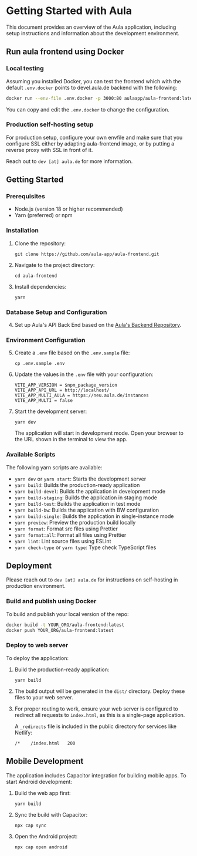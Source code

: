 # Getting Started with Aula

This document provides an overview of the Aula application, including setup instructions and information about the development environment.

## Run aula frontend using Docker

### Local testing

Assuming you installed Docker, you can test the frontend which with the default `.env.docker` points to devel.aula.de backend with the following:

```bash
docker run --env-file .env.docker -p 3000:80 aulaapp/aula-frontend:latest
```

You can copy and edit the `.env.docker` to change the configuration.

### Production self-hosting setup

For production setup, configure your own envfile and make sure that you configure SSL either by adapting aula-frontend image, or by putting a reverse proxy with SSL in front of it.

Reach out to `dev [at] aula.de` for more information. <!-- @TODO: we should add link to docs when ready -->

## Getting Started

### Prerequisites

- Node.js (version 18 or higher recommended)
- Yarn (preferred) or npm

### Installation

1. Clone the repository:

   ```
   git clone https://github.com/aula-app/aula-frontend.git
   ```

2. Navigate to the project directory:

   ```
   cd aula-frontend
   ```

3. Install dependencies:
   ```
   yarn
   ```

### Database Setup and Configuration

4. Set up Aula's API Back End based on the [Aula's Backend Repository](https://github.com/aula-app/aula-backend).

### Environment Configuration

5. Create a `.env` file based on the `.env.sample` file:

   ```
   cp .env.sample .env
   ```

6. Update the values in the `.env` file with your configuration:

   ```
   VITE_APP_VERSION = $npm_package_version
   VITE_APP_API_URL = http://localhost/
   VITE_APP_MULTI_AULA = https://neu.aula.de/instances
   VITE_APP_MULTI = false
   ```

7. Start the development server:

   ```
   yarn dev
   ```

   The application will start in development mode. Open your browser to the URL shown in the terminal to view the app.

### Available Scripts

The following yarn scripts are available:

- `yarn dev` or `yarn start`: Starts the development server
- `yarn build`: Builds the production-ready application
- `yarn build-devel`: Builds the application in development mode
- `yarn build-staging`: Builds the application in staging mode
- `yarn build-test`: Builds the application in test mode
- `yarn build-bw`: Builds the application with BW configuration
- `yarn build-single`: Builds the application in single-instance mode
- `yarn preview`: Preview the production build locally
- `yarn format`: Format src files using Prettier
- `yarn format:all`: Format all files using Prettier
- `yarn lint`: Lint source files using ESLint
- `yarn check-type` or `yarn type`: Type check TypeScript files

## Deployment

Please reach out to `dev [at] aula.de` for instructions on self-hosting in production environment.

### Build and publish using Docker

To build and publish your local version of the repo:

```bash
docker build -t YOUR_ORG/aula-frontend:latest
docker push YOUR_ORG/aula-frontend:latest
```

### Deploy to web server

To deploy the application:

1. Build the production-ready application:

   ```
   yarn build
   ```

2. The build output will be generated in the `dist/` directory. Deploy these files to your web server.

3. For proper routing to work, ensure your web server is configured to redirect all requests to `index.html`, as this is a single-page application.

   A `_redirects` file is included in the public directory for services like Netlify:

   ```
   /*    /index.html   200
   ```

## Mobile Development

The application includes Capacitor integration for building mobile apps. To start Android development:

1. Build the web app first:

   ```
   yarn build
   ```

2. Sync the build with Capacitor:

   ```
   npx cap sync
   ```

3. Open the Android project:
   ```
   npx cap open android
   ```
